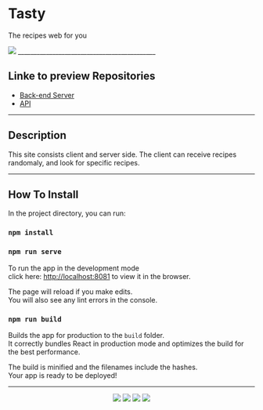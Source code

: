 
# Tasty

The recipes web for you

<img src="https://res.cloudinary.com/dfgjujaok/image/upload/v1613388480/Screenshot_5_f1uxrb.jpg"   />
____________________________________________


## Linke to preview Repositories

- [Back-end Server](https://github.com/SISE-Web-Development-Environments/assignment-3-2-yarin-dana)
- [API](https://app.swaggerhub.com/apis-docs/danaSror/Assigment3.1/1.0.0)

---

##  Description

 This site consists client and server side. 
 The client can receive recipes randomaly, and look for specific recipes.

---

##  How To Install



In the project directory, you can run:

### `npm install`
### `npm run serve`

To run the app in the development mode<br>
click here:  [http://localhost:8081](http://localhost:8081) to view it in the browser.<br>

The page will reload if you make edits.<br>
You will also see any lint errors in the console.

### `npm run build`

Builds the app for production to the `build` folder.<br>
It correctly bundles React in production mode and optimizes the build for the best performance.

The build is minified and the filenames include the hashes.<br>
Your app is ready to be deployed!

---
<p align="center">
<img src="https://res.cloudinary.com/dfgjujaok/image/upload/v1613388480/Screenshot_9_x3qjax.jpg"   />


<img src="https://res.cloudinary.com/dfgjujaok/image/upload/v1613388479/Screenshot_8_ftzuk9.jpg"   />


<img src="https://res.cloudinary.com/dfgjujaok/image/upload/v1613388481/Screenshot_10_ya8t2s.jpg"   />

<img src="https://res.cloudinary.com/dfgjujaok/image/upload/v1613388480/Screenshot_11_jpashk.jpg"   />
</p>
